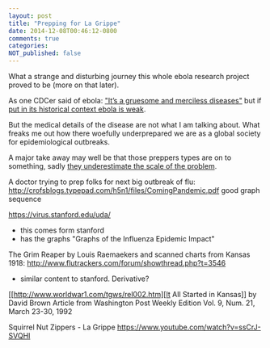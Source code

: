 ```yaml
---
layout: post
title: "Prepping for La Grippe"
date: 2014-12-08T00:46:12-0800
comments: true
categories: 
NOT_published: false
---
```


What a strange and disturbing journey this whole ebola research project proved to be (more on that later).

As one CDCer said of ebola: ["It’s a gruesome and merciless diseases"](http://fedscoop.com/cdcs-big-data-defense-ebola/) but if [put in its historical context ebola is weak](http://news.nationalgeographic.com/news/2014/10/141025-ebola-epidemic-perspective-history-pandemic/). 

But the medical details of the disease are not what I am talking about. What freaks me out how there woefully underprepared we are as a global society for epidemiological outbreaks.

A major take away may well be that those preppers types are on to something, sadly [they underestimate the scale of the problem](http://crofsblogs.typepad.com/h5n1/files/ComingPandemic.pdf).

A doctor trying to prep folks for next big outbreak of flu:
  http://crofsblogs.typepad.com/h5n1/files/ComingPandemic.pdf
  good graph sequence


https://virus.stanford.edu/uda/
  - this comes form stanford
  - has the graphs "Graphs of the Influenza Epidemic Impact"

The Grim Reaper by Louis Raemaekers and scanned charts from Kansas 1918:
  http://www.flutrackers.com/forum/showthread.php?t=3546
  - similar content to stanford. Derivative?

[[http://www.worldwar1.com/tgws/rel002.htm][It All Started in Kansas]] by David Brown
  Article from Washington Post Weekly Edition Vol. 9, Num. 21, March 23-30, 1992

Squirrel Nut Zippers - La Grippe
  https://www.youtube.com/watch?v=ssCrJ-SVQHI
